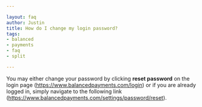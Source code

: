 ```yaml
---

layout: faq
author: Justin
title: How do I change my login password?
tags:
- balanced
- payments
- faq
- split

---
```


You may either change your password by clicking **reset password** on the login page (https://www.balancedpayments.com/login) or if you are already logged in, simply navigate to the following link (https://www.balancedpayments.com/settings/password/reset).